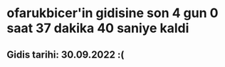 # ofarukbicer'in gidisine son 4 gun 0 saat 37 dakika 40 saniye kaldi

## Gidis tarihi: 30.09.2022 :(